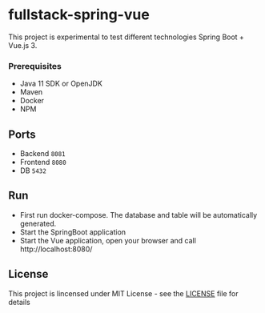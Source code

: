 # fullstack-spring-vue

This project is experimental to test different technologies Spring Boot + Vue.js 3.

### Prerequisites

* Java 11 SDK or OpenJDK
* Maven
* Docker
* NPM

## Ports

* Backend `8081`
* Frontend `8080`
* DB `5432`

## Run
- First run docker-compose. The database and table will be automatically generated.
- Start the SpringBoot application
- Start the Vue application, open your browser and call http://localhost:8080/



## License
This project is lincensed under MIT License - see the [LICENSE](LICENSE) file for details
